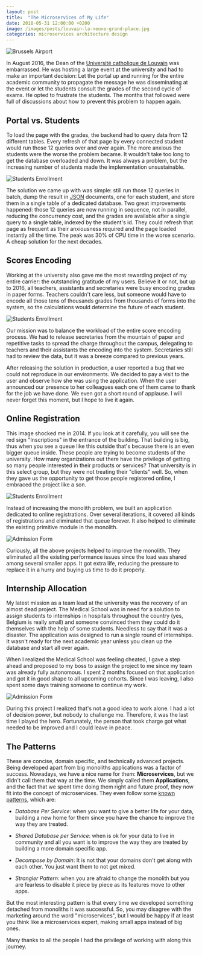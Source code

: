 ```yaml
---
layout: post
title:  "The Microservices of My Life"
date: 2018-05-31 12:00:00 +0200
image: /images/posts/louvain-la-neuve-grand-place.jpg
categories: microservices architecture design
---
```


![Brussels Airport](/images/posts/louvain-la-neuve-grand-place.jpg)

In August 2016, the Dean of the [Université catholique de Louvain][uclouvain] was embarrassed. He was hosting a large event at the university and had to make an important decision: Let the portal up and running for the entire academic community to propagate the message he was disseminating at the event or let the students consult the grades of the second cycle of exams. He opted to frustrate the students. The months that followed were full of discussions about how to prevent this problem to happen again.

<!-- more -->

## Portal vs. Students

To load the page with the grades, the backend had to query data from 12 different tables. Every refresh of that page by every connected student would run those 12 queries over and over again. The more anxious the students were the worse the problem became. It wouldn't take too long to get the database overloaded and down. It was always a problem, but the increasing number of students made the implementation unsustainable.

![Students Enrollment](/images/posts/bureau-virtuel.jpg)

The solution we came up with was simple: still run those 12 queries in batch, dump the result in [JSON] documents, one for each student, and store them in a single table of a dedicated database. Two great improvements happened: those 12 queries are now running in sequence, not in parallel, reducing the concurrency cost, and the grades are available after a single query to a single table, indexed by the student's id. They could refresh that page as frequent as their anxiousness required and the page loaded instantly all the time. The peak was 30% of CPU time in the worse scenario. A cheap solution for the next decades.

## Scores Encoding

Working at the university also gave me the most rewarding project of my entire carrier: the outstanding gratitude of my users. Believe it or not, but up to 2016, all teachers, assistants and secretaries were busy encoding grades in paper forms. Teachers couldn't care less, but someone would have to encode all those tens of thousands grades from thousands of forms into the system, so the calculations would determine the future of each student.

![Students Enrollment](/images/posts/online_encoding.png)

Our mission was to balance the workload of the entire score encoding process. We had to release secretaries from the mountain of paper and repetitive tasks to spread the charge throughout the campus, delegating to teachers and their assistants the encoding into the system. Secretaries still had to review the data, but it was a breeze compared to previous years.

After releasing the solution in production, a user reported a bug that we could not reproduce in our environments. We decided to pay a visit to the user and observe how she was using the application. When the user announced our presence to her colleagues each one of them came to thank for the job we have done. We even got a short round of applause. I will never forget this moment, but I hope to live it again.

## Online Registration

This image shocked me in 2014. If you look at it carefully, you will see the red sign "Inscriptions" in the entrance of the building. That building is big, thus when you see a queue like this outside that's because there is an even bigger queue inside. These people are trying to become students of the university. How many organizations out there have the privilege of getting so many people interested in their products or services? That university is in this select group, but they were not treating their "clients" well. So, when they gave us the opportunity to get those people registered online, I embraced the project like a son.

![Students Enrollment](/images/posts/student-enrollment.jpg)

Instead of increasing the monolith problem, we built an application dedicated to online registrations. Over several iterations, it covered all kinds of registrations and eliminated that queue forever. It also helped to eliminate the existing primitive module in the monolith.

![Admission Form](/images/posts/admission-form.png)

Curiously, all the above projects helped to improve the monolith. They eliminated all the existing performance issues since the load was shared among several smaller apps. It got extra life, reducing the pressure to replace it in a hurry and buying us time to do it properly.

## Internship Allocation

My latest mission as a team lead at the university was the recovery of an almost dead project. The Medical School was in need for a solution to assign students to internships in hospitals throughout the country (yes, Belgium is really small) and someone convinced them they could do it themselves with the help of some students. Needless to say that it was a disaster. The application was designed to run a single round of internships. It wasn't ready for the next academic year unless you clean up the database and start all over again.

When I realized the Medical School was feeling cheated, I gave a step ahead and proposed to my boss to assign the project to me since my team was already fully autonomous. I spent 2 months focused on that application and got it in good shape to all upcoming cohorts. Since I was leaving, I also spent some days training someone to continue my work.

![Admission Form](/images/posts/internship-allocation.jpg)

During this project I realized that's not a good idea to work alone. I had a lot of decision power, but nobody to challenge me. Therefore, it was the last time I played the hero. Fortunately, the person that took charge got what needed to be improved and I could leave in peace.

## The Patterns

These are concise, domain specific, and technically advanced projects. Being developed apart from big monoliths applications was a factor of success. Nowadays, we have a nice name for them: **Microservices**, but we didn't call them that way at the time. We simply called them **Applications**, and the fact that we spent time doing them right and future proof, they now fit into the concept of microservices. They even follow some [known patterns][patterns], which are:

- _Database Per Service_: when you want to give a better life for your data, building a new home for them since you have the chance to improve the way they are treated.

- _Shared Database per Service_: when is ok for your data to live in community and all you want is to improve the way they are treated by building a more domain specific app.

- _Decompose by Domain_: It is not that your domains don't get along with each other. You just want them to not get mixed.

- _Strangler Pattern_: when you are afraid to change the monolith but you are fearless to disable it piece by piece as its features move to other apps.

But the most interesting pattern is that every time we developed something detached from monoliths it was successful. So, you may disagree with the marketing around the word "microservices", but I would be happy if at least you think like a microservices expert, making small apps instead of big ones.

Many thanks to all the people I had the privilege of working with along this journey.

[JSON]: https://json.org
[patterns]: https://github.com/htmfilho/htmfilho.github.io.git
[uclouvain]: https://uclouvain.be
